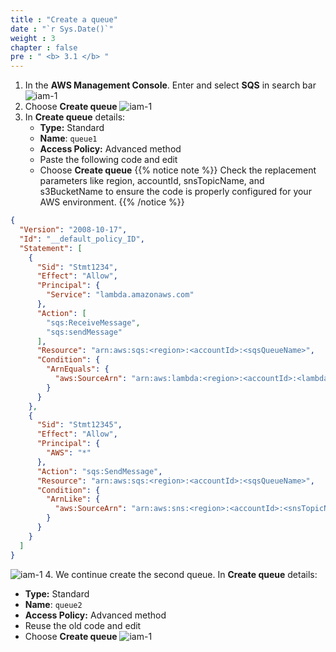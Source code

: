 ```yaml
---
title : "Create a queue"
date : "`r Sys.Date()`"
weight : 3
chapter : false
pre : " <b> 3.1 </b> "
---
```

1. In the **AWS Management Console**. Enter and select **SQS** in search bar
![iam-1](/images/3-sqs/3.1-createqueue1/queue-1.png)
2. Choose **Create queue**
![iam-1](/images/3-sqs/3.1-createqueue1/queue-2.png)
3. In **Create queue** details:
    - **Type:** Standard
    - **Name**: `queue1                             `
    - **Access Policy:** Advanced method
    - Paste the following code and edit
    - Choose **Create queue**
{{% notice note %}}
Check the replacement parameters like region, accountId, snsTopicName, and s3BucketName to ensure the code is properly configured for your AWS environment.
{{% /notice %}}
```json
{
  "Version": "2008-10-17",
  "Id": "__default_policy_ID",
  "Statement": [
    {
      "Sid": "Stmt1234",
      "Effect": "Allow",
      "Principal": {
        "Service": "lambda.amazonaws.com"
      },
      "Action": [
        "sqs:ReceiveMessage",
        "sqs:sendMessage"
      ],
      "Resource": "arn:aws:sqs:<region>:<accountId>:<sqsQueueName>",
      "Condition": {
        "ArnEquals": {
          "aws:SourceArn": "arn:aws:lambda:<region>:<accountId>:<lambdaName>"
        }
      }
    },
    {
      "Sid": "Stmt12345",
      "Effect": "Allow",
      "Principal": {
        "AWS": "*"
      },
      "Action": "sqs:SendMessage",
      "Resource": "arn:aws:sqs:<region>:<accountId>:<sqsQueueName>",
      "Condition": {
        "ArnLike": {
          "aws:SourceArn": "arn:aws:sns:<region>:<accountId>:<snsTopicName>"
        }
      }
    }
  ]
}
```
![iam-1](/images/3-sqs/3.1-createqueue1/queue-3.png)
4. We continue create the second queue. In **Create queue** details:
   - **Type:** Standard
   - **Name**: `queue2                             `
   - **Access Policy:** Advanced method
   - Reuse the old code and edit
   - Choose **Create queue**
![iam-1](/images/3-sqs/3.1-createqueue1/queue-4.png)

